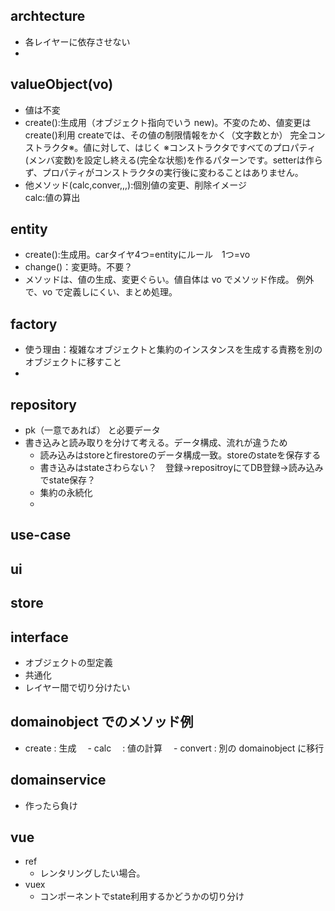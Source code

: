 ## archtecture

- 各レイヤーに依存させない
-

## valueObject(vo)

- 値は不変
- create():生成用（オブジェクト指向でいう new)。不変のため、値変更は create()利用
  createでは、その値の制限情報をかく（文字数とか）
  完全コンストラクタ※。値に対して、はじく
  ※コンストラクタですべてのプロパティ(メンバ変数)を設定し終える(完全な状態)を作るパターンです。setterは作らず、プロパティがコンストラクタの実行後に変わることはありません。
- 他メソッド(calc,conver,,,):個別値の変更、削除イメージ  
  calc:値の算出

## entity

- create():生成用。carタイヤ4つ=entityにルール　1つ=vo
- change()：変更時。不要？
- メソッドは、値の生成、変更ぐらい。値自体は vo でメソッド作成。
  例外で、vo で定義しにくい、まとめ処理。

## factory

- 使う理由：複雑なオブジェクトと集約のインスタンスを生成する責務を別のオブジェクトに移すこと
-

## repository
- pk（一意であれば） と必要データ
- 書き込みと読み取りを分けて考える。データ構成、流れが違うため
  - 読み込みはstoreとfirestoreのデータ構成一致。storeのstateを保存する
  - 書き込みはstateさわらない？　登録→repositroyにてDB登録→読み込みでstate保存？
  - 集約の永続化
  - 

## use-case

## ui

## store

## interface
- オブジェクトの型定義
- 共通化
- レイヤー間で切り分けたい

## domainobject でのメソッド例

- create : 生成
　- calc 　: 値の計算
　- convert : 別の domainobject に移行

## domainservice
- 作ったら負け


## vue
- ref
  - レンタリングしたい場合。
- vuex
  - コンポーネントでstate利用するかどうかの切り分け